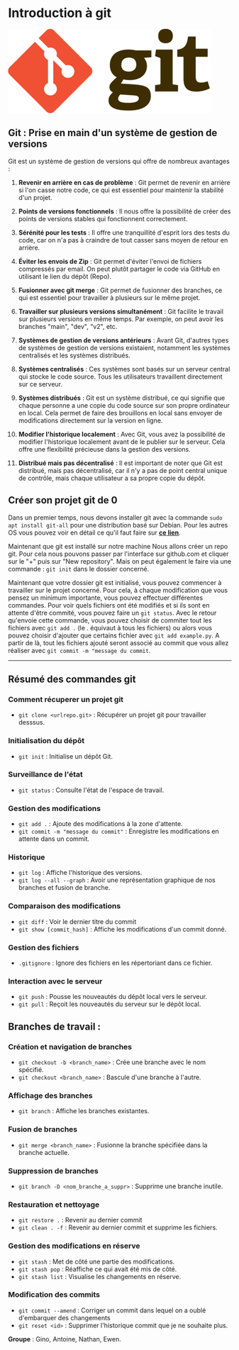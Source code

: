 # Introduction à git
![logo-git](git-logo_1.png)

## Git : Prise en main d'un système de gestion de versions

Git est un système de gestion de versions qui offre de nombreux avantages :

1. **Revenir en arrière en cas de problème** : Git permet de revenir en arrière si l'on casse notre code, ce qui est essentiel pour maintenir la stabilité d'un projet.

2. **Points de versions fonctionnels** : Il nous offre la possibilité de créer des points de versions stables qui fonctionnent correctement.

3. **Sérénité pour les tests** : Il offre une tranquillité d'esprit lors des tests du code, car on n'a pas à craindre de tout casser sans moyen de retour en arrière.

4. **Éviter les envois de Zip** : Git permet d'éviter l'envoi de fichiers compressés par email. On peut plutôt partager le code via GitHub en utilisant le lien du dépôt (Repo).

5. **Fusionner avec git merge** : Git permet de fusionner des branches, ce qui est essentiel pour travailler à plusieurs sur le même projet.

6. **Travailler sur plusieurs versions simultanément** : Git facilite le travail sur plusieurs versions en même temps. Par exemple, on peut avoir les branches "main", "dev", "v2", etc.

7. **Systèmes de gestion de versions antérieurs** : Avant Git, d'autres types de systèmes de gestion de versions existaient, notamment les systèmes centralisés et les systèmes distribués.

8. **Systèmes centralisés** : Ces systèmes sont basés sur un serveur central qui stocke le code source. Tous les utilisateurs travaillent directement sur ce serveur.

9. **Systèmes distribués** : Git est un système distribué, ce qui signifie que chaque personne a une copie du code source sur son propre ordinateur en local. Cela permet de faire des brouillons en local sans envoyer de modifications directement sur la version en ligne.

10. **Modifier l'historique localement** : Avec Git, vous avez la possibilité de modifier l'historique localement avant de le publier sur le serveur. Cela offre une flexibilité précieuse dans la gestion des versions.

11. **Distribué mais pas décentralisé** : Il est important de noter que Git est distribué, mais pas décentralisé, car il n'y a pas de point central unique de contrôle, mais chaque utilisateur a sa propre copie du dépôt.

## Créer son projet git de 0
Dans un premier temps, nous devons installer git avec la commande `sudo apt install git-all` pour une distribution basé sur Debian. Pour les autres OS vous pouvez voir en détail ce qu'il faut faire sur [__ce lien__](https://git-scm.com/book/en/v2/Getting-Started-Installing-Git).

Maintenant que git est installé sur notre machine Nous allons créer un repo git. Pour cela nous pouvons passer par l'interface sur github.com et cliquer sur le "+" puis sur "New repository". 
Mais on peut également le faire via une commande : `git init` dans le dossier concerné.

Maintenant que votre dossier git est initialisé, vous pouvez commencer à travailler sur le projet concerné. Pour cela, à chaque modification que vous pensez un minimum importante, vous pouvez effectuer différentes commandes. Pour voir quels fichiers ont été modifiés et si ils sont en attente d'être commité, vous pouvez faire un `git status`. Avec le retour qu'envoie cette commande, vous pouvez choisir de commiter tout les fichiers avec `git add .` (le . équivaut à tous les fichiers) ou alors vous pouvez choisir d'ajouter que certains fichier avec `git add example.py`. A partir de là, tout les fichiers ajouté seront associé au commit que vous allez réaliser avec `git commit -m "message du commit`.

---

## Résumé des commandes git
 
### Comment récuperer un projet git
- `git clone <urlrepo.git>` : Récupérer un projet git pour travailler desssus.

### Initialisation du dépôt
- `git init` : Initialise un dépôt Git.

### Surveillance de l'état
- `git status` : Consulte l'état de l'espace de travail.

### Gestion des modifications
- `git add .` : Ajoute des modifications à la zone d'attente.
- `git commit -m "message du commit"` : Enregistre les modifications en attente dans un commit.

### Historique
- `git log` : Affiche l'historique des versions.
- `git log --all --graph` : Avoir une représentation graphique de nos branches et fusion de branche.

### Comparaison des modifications
- `git diff` : Voir le dernier titre du commit
- `git show [commit_hash]` : Affiche les modifications d'un commit donné.

### Gestion des fichiers
- `.gitignore` : Ignore des fichiers en les répertoriant dans ce fichier.

### Interaction avec le serveur
- `git push` : Pousse les nouveautés du dépôt local vers le serveur.
- `git pull` : Reçoit les nouveautés du serveur sur le dépôt local.

## Branches de travail :

### Création et navigation de branches
- `git checkout -b <branch_name>` : Crée une branche avec le nom spécifié.
- `git checkout <branch_name>` : Bascule d'une branche à l'autre.

### Affichage des branches
- `git branch` : Affiche les branches existantes.

### Fusion de branches
- `git merge <branch_name>` : Fusionne la branche spécifiée dans la branche actuelle.

### Suppression de branches
- `git branch -D <nom_branche_a_suppr>` : Supprime une branche inutile.

### Restauration et nettoyage
- `git restore .` : Revenir au dernier commit
- `git clean . -f` : Revenir au dernier commit et supprime les fichiers.

### Gestion des modifications en réserve
- `git stash` : Met de côté une partie des modifications.
- `git stash pop` : Réaffiche ce qui avait été mis de côté.
- `git stash list` : Visualise les changements en réserve.

### Modification des commits
- `git commit --amend` : Corriger un commit dans lequel on a oublé d'embarquer des changements
- `git reset <id>` : Supprimer l'historique commit que je ne souhaite plus. 




**Groupe** : Gino, Antoine, Nathan, Ewen.